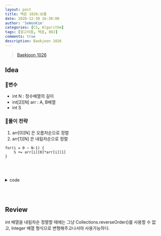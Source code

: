 ```yaml
---
layout: post
title: 백준 1026:보물
date: 2020-12-30 16:30:00
author: 'SeWonKim'
categories: [CS, Algorithm]
tags: [알고리즘, 백준, BOJ]
comments: true
description: Baekjoon 1026
---
```


> [Baekjoon 1026](https://www.acmicpc.net/problem/1026)

## Idea

### 🥚변수

- int N : 정수배열의 길이
- int[2][N] arr : A, B배열
- int S 

### 🍳풀이 전략

1. arr[0][N] 은 오름차순으로 정렬
2. arr[1][N] 은 내림차순으로 정렬
   
```
for(i = 0 ~ N-1) {
    S += arr[i][0]*arr[i][1]
}
```

&nbsp;  
&nbsp;


<details>
<summary>code</summary>
<div markdown="1">

```java
import java.io.*;
import java.util.*;

public class Main {
    public static void main(String[] args) throws Exception {
        BufferedReader br = new BufferedReader(new InputStreamReader(System.in));
        int N = Integer.parseInt(br.readLine());
        int[][] arr = new int[2][N];
        int S = 0;

        for (int k = 0; k < 2; k++) {
            StringTokenizer st = new StringTokenizer(br.readLine(), " ");
            for (int i = 0; i < N; i++) {
                arr[k][i] = Integer.parseInt(st.nextToken());
            }
        }

        Arrays.sort(arr[0]);
        Integer[] arrB = Arrays.stream(arr[1]).boxed().toArray(Integer[] :: new);
        Arrays.sort(arrB, Collections.reverseOrder());

        for (int i = 0; i < N; i++) {
            S += arr[0][i]* arrB[i];
        }
        System.out.println(S);
    }
}

```

</div>
</details>

&nbsp;  
&nbsp;

## Review

int 배열을 내림차순 정렬할 때에는 그냥  Collections.reverseOrder()를 사용할 수 없고, Integer 배열 형식으로 변형해주고나서야 사용가능하다.

&nbsp;  
&nbsp;

